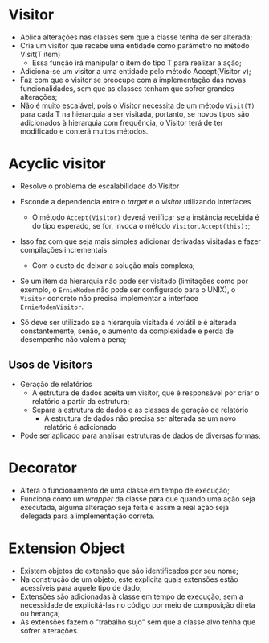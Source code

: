# Visitor

- Aplica alterações nas classes sem que a classe tenha de ser alterada;
- Cria um visitor que recebe uma entidade como parâmetro no método Visit(T item)
    - Essa função irá manipular o item do tipo T para realizar a ação;
- Adiciona-se um visitor a uma entidade pelo método Accept(Visitor v);
- Faz com que o visitor se preocupe com a implementação das novas funcionalidades, sem que as classes tenham que sofrer grandes alterações;
- Não é muito escalável, pois o Visitor necessita de um método `Visit(T)` para cada T na hierarquia a ser visitada, portanto, se novos tipos são adicionados à hierarquia com frequência, o Visitor terá de ter modificado e conterá muitos métodos.

# Acyclic visitor
- Resolve o problema de escalabilidade do Visitor
- Esconde a dependencia entre o _target_ e o _visitor_ utilizando interfaces
    - O método `Accept(Visitor)` deverá verificar se a instância recebida é do tipo esperado, se for, invoca o método `Visitor.Accept(this);`;
- Isso faz com que seja mais simples adicionar derivadas visitadas e fazer compilações incrementais
    - Com o custo de deixar a solução mais complexa;
- Se um item da hierarquia não pode ser visitado (limitações como por exemplo, o `ErnieModem` não pode ser configurado para o UNIX), o `Visitor` concreto não precisa implementar a interface `ErnieModemVisitor`.

- Só deve ser utilizado se a hierarquia visitada é volátil e é alterada constantemente, senão, o aumento da complexidade e perda de desempenho não valem a pena;

## Usos de Visitors

- Geração de relatórios
    - A estrutura de dados aceita um visitor, que é responsável por criar o relatório a partir da estrutura;
    - Separa a estrutura de dados e as classes de geração de relatório
        - A estrutura de dados não precisa ser alterada se um novo relatório é adicionado
- Pode ser aplicado para analisar estruturas de dados de diversas formas;


# Decorator

- Altera o funcionamento de uma classe em tempo de execução;
- Funciona como um _wrapper_ da classe para que quando uma ação seja executada, alguma alteração seja feita e assim a real ação seja delegada para a implementação correta.

# Extension Object

- Existem objetos de extensão que são identificados por seu nome;
- Na construção de um objeto, este explicita quais extensões estão acessíveis para aquele tipo de dado;
- Extensões são adicionadas à classe em tempo de execução, sem a necessidade de explicitá-las no código por meio de composição direta ou herança;
- As extensões fazem o "trabalho sujo" sem que a classe alvo tenha que sofrer alterações.